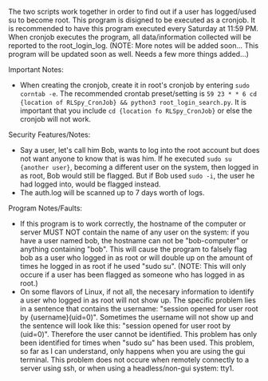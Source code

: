 The two scripts work together in order to find out if a user has logged/used su to become root. This program is disigned to be executed as a cronjob. It is recommended to have this program executed every Saturday at 11:59 PM. When cronjob executes the program, all data/information collected will be reported to the root_login_log. (NOTE: More notes will be added soon... This program will be updated soon as well. Needs a few more things added...)

Important Notes:
- When creating the cronjob, create it in root's cronjob by entering `sudo corntab -e`. The recommended crontab preset/setting is `59 23 * * 6 cd {location of RLSpy_CronJob} && python3 root_login_search.py`. It is important that you include `cd {location fo RLSpy_CronJob}` or else the cronjob will not work.

Security Features/Notes:
- Say a user, let's call him Bob, wants to log into the root account but does not want anyone to know that is was him. If he executed `sudo su {another user}`, becoming a different user on the system, then logged in as root, Bob would still be flagged. But if Bob used `sudo -i`, the user he had logged into, would be flagged instead.
- The auth.log will be scanned up to 7 days worth of logs.

Program Notes/Faults:
- If this program is to work correctly, the hostname of the computer or server MUST NOT contain the name of any user on the system: if you have a user named bob, the hostname can not be "bob-computer" or anything containing "bob". This will cause the program to falsely flag bob as a user who logged in as root or will double up on the amount of times he logged in as root if he used "sudo su". (NOTE: This will only occure if a user has been flagged as someone who has logged in as root.)
- On some flavors of Linux, if not all, the necesary information to identify a user who logged in as root will not show up. The specific problem lies in a sentence that contains the username: "session opened for user root by {username}(uid=0)". Sometimes the username will not show up and the sentence will look like this: "session opened for user root by (uid=0)". Therefore the user cannot be identified. This problem has only been identified for times when "sudo su" has been used. This problem, so far as I can understand, only happens when you are using the gui terminal. This problem does not occure when remotely connectly to a server using ssh, or when using a headless/non-gui system: tty1.
